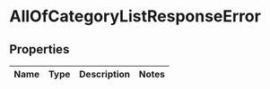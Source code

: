 # AllOfCategoryListResponseError

## Properties
Name | Type | Description | Notes
------------ | ------------- | ------------- | -------------
